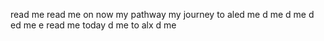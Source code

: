 read me
read me on now
my pathway
my journey to aled me
d me
d me
d ed me
  e
read me today
d me to alx
d me

